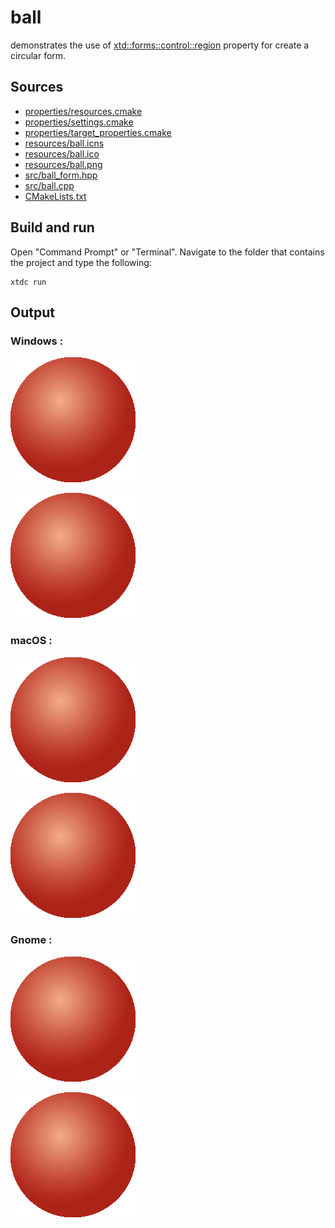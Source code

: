 # ball

demonstrates the use of [xtd::forms::control::region](https://gammasoft71.github.io/xtd/reference_guides/latest/classxtd_1_1forms_1_1control.html#ad87086e004f60985be7fa8d6eb1f8527) property for create a circular form.

## Sources

* [properties/resources.cmake](properties/resources.cmake)
* [properties/settings.cmake](properties/settings.cmake)
* [properties/target_properties.cmake](properties/target_properties.cmake)
* [resources/ball.icns](resources/ball.icns)
* [resources/ball.ico](resources/ball.ico)
* [resources/ball.png](resources/ball.png)
* [src/ball_form.hpp](src/ball_form.hpp)
* [src/ball.cpp](src/ball.cpp)
* [CMakeLists.txt](CMakeLists.txt)

## Build and run

Open "Command Prompt" or "Terminal". Navigate to the folder that contains the project and type the following:

```shell
xtdc run
```

## Output

### Windows :

![Screenshot](../../../../docs/pictures/examples/ball_w.png)

![Screenshot](../../../../docs/pictures/examples/ball_wd.png)

### macOS :

![Screenshot](../../../../docs/pictures/examples/ball_m.png)

![Screenshot](../../../../docs/pictures/examples/ball_md.png)

### Gnome :

![Screenshot](../../../../docs/pictures/examples/ball_g.png)

![Screenshot](../../../../docs/pictures/examples/ball_gd.png)
